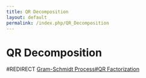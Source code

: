 ```yaml
---
title: QR Decomposition
layout: default
permalink: /index.php/QR_Decomposition
---
```


# QR Decomposition

#REDIRECT [Gram-Schmidt Process#QR Factorization](Gram-Schmidt_Process#QR_Factorization)